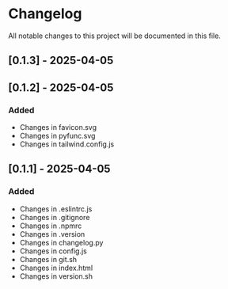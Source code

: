 # Changelog

All notable changes to this project will be documented in this file.

## [0.1.3] - 2025-04-05

## [0.1.2] - 2025-04-05

### Added
- Changes in favicon.svg
- Changes in pyfunc.svg
- Changes in tailwind.config.js

## [0.1.1] - 2025-04-05

### Added
- Changes in .eslintrc.js
- Changes in .gitignore
- Changes in .npmrc
- Changes in .version
- Changes in changelog.py
- Changes in config.js
- Changes in git.sh
- Changes in index.html
- Changes in version.sh

